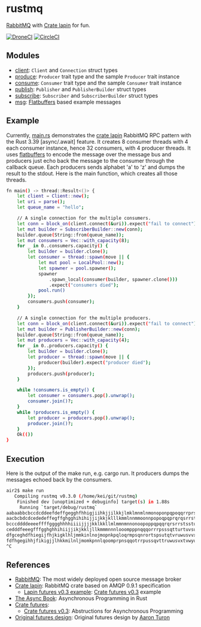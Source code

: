 # rustmq

[RabbitMQ] with [Crate lapin] for fun.

[![DroneCI]](https://cloud.drone.io/keithnoguchi/rustmq)
[![CircleCI]](https://circleci.com/gh/keithnoguchi/workflows/rustmq)

[DroneCI]: https://cloud.drone.io/api/badges/keithnoguchi/rustmq/status.svg
[CircleCI]: https://circleci.com/gh/keithnoguchi/rustmq.svg?style=svg

## Modules

- [client]: `Client` and `Connection` struct types
- [produce]: `Producer` trait type and the sample `Producer` trait instance
- [consume]: `Consumer` trait type and the sample `Consumer` trait instance
- [publish]: `Publisher` and `PublisherBuilder` struct types
- [subscribe]: `Subscriber` and `SubscriberBuilder` struct types
- [msg]: [Flatbuffers] based example messages

[client]: src/client.rs
[produce]: src/produce.rs
[consume]: src/consume.rs
[publish]: src/publish.rs
[subscribe]: src/subscribe.rs
[msg]: src/msg.rs
[main.rs]: src/main.rs
[flatbuffers]: https://google.github.io/flatbuffers/

## Example

Currently, [main.rs] demonstrates the [crate lapin] RabbitMQ RPC pattern
with the Rust 3.39 [async/.await] feature.  It creates 8 consumer threads
with 4 each consumer instance, hence 32 consumers, with 4 producer threads.
It uses [flatbuffers] to encode the message over the message bus and
producers just echo back the message to the consumer through the callback
queue.  Each producers sends alphabet 'a' to 'z' and dumps the result
to the stdout.  Here is the main function, which creates all those threads.

```sh
fn main() -> thread::Result<()> {
    let client = Client::new();
    let uri = parse();
    let queue_name = "hello";

    // A single connection for the multiple consumers.
    let conn = block_on(client.connect(&uri)).expect("fail to connect");
    let mut builder = SubscriberBuilder::new(conn);
    builder.queue(String::from(queue_name));
    let mut consumers = Vec::with_capacity(8);
    for _ in 0..consumers.capacity() {
        let builder = builder.clone();
        let consumer = thread::spawn(move || {
            let mut pool = LocalPool::new();
            let spawner = pool.spawner();
            spawner
                .spawn_local(consumer(builder, spawner.clone()))
                .expect("consumers died");
            pool.run()
        });
        consumers.push(consumer);
    }

    // A single connection for the multiple producers.
    let conn = block_on(client.connect(&uri)).expect("fail to connect");
    let mut builder = PublisherBuilder::new(conn);
    builder.queue(String::from(queue_name));
    let mut producers = Vec::with_capacity(4);
    for _ in 0..producers.capacity() {
        let builder = builder.clone();
        let producer = thread::spawn(move || {
            producer(builder).expect("producer died");
        });
        producers.push(producer);
    }

    while !consumers.is_empty() {
        let consumer = consumers.pop().unwrap();
        consumer.join()?;
    }
    while !producers.is_empty() {
        let producer = producers.pop().unwrap();
        producer.join()?;
    }
    Ok(())
}
```

## Execution

Here is the output of the make run, e.g. cargo run.  It producers dumps
the messages echoed back by the consumers.

```sh
air2$ make run
   Compiling rustmq v0.3.0 (/home/kei/git/rustmq)
    Finished dev [unoptimized + debuginfo] target(s) in 1.88s
     Running `target/debug/rustmq`
aabaabbcbccdcddeefdeffgegghfhhigjiihkjjilkkjlmklmnmlnmonoponpqpoqqrrprssqtstruustvvtuwwuvxxvwyywxaxayybb
aacbcbdcdcededeffegffghgghihihijjijkkjklllkmmlnnmmoonnpopoqpqprqrqsrrstssttutuuvuvvwvwwwxxxxyyyyaaababbc
bcccddddeeeeffffgggghhhhiiiijjjjkklkkllmlmmnmnnonoopoppqpqqrqrsrrstsstuttvuuuwvvvxwwwyxxxayyybaaacbbbdcc
cedddfeeegfffgghghhihiijjikjkkljllkmmmnnnlooompppnqqqorrrpsssqtturtuvsuvwtxvwuyxwvayxwbayxcbadycbdaecebf
dfgceghdfhiegijfhjkigklhljmmkinlnojmopnkpqloqrmpsqnrortspsutqtvruwusvvxwtywuxaxvywbyaxcabydbcacdebdfeceg
fdfhgegihhjfikigjjlhkkmilnljmomkpnnlqoomprpnsqqotrrpussqvttruwusvxtvwyuwxvaxywbyaxcabydcbadcebedfecfg
^C
```

## References

- [RabbitMQ]: The most widely deployed open source message broker
- [Crate lapin]: RabbitMQ crate based on AMQP 0.9.1 specification
  - [Lapin futures v0.3 example]: [Crate futures v0.3] example
- [The Async Book]: Asynchronous Programming in Rust
- [Crate futures]:
  - [Crate futures v0.3]: Abstructions for Asynchronous Programming
- [Original futures design]: Original futures design by [Aaron Turon]

[RabbitMQ]: https://www.rabbitmq.com
[crate lapin]: https://docs.rs/lapin/0.28.2/lapin/
[lapin futures v0.3 example]: https://github.com/sozu-proxy/lapin/blob/master/examples/pubsub_futures.rs
[crate lapin-futures]: https://docs.rs/lapin-futures/0.28.2/lapin_futures/
[the async book]: https://rust-lang.github.io/async-book/
[crate futures]: http://futures.rs/
[crate futures v0.3]: https://docs.rs/futures/0.3.1/
[original futures design]: https://aturon.github.io/blog/2016/09/07/futures-design/
[Aaron Turon]: https://aturon.github.io/blog/
